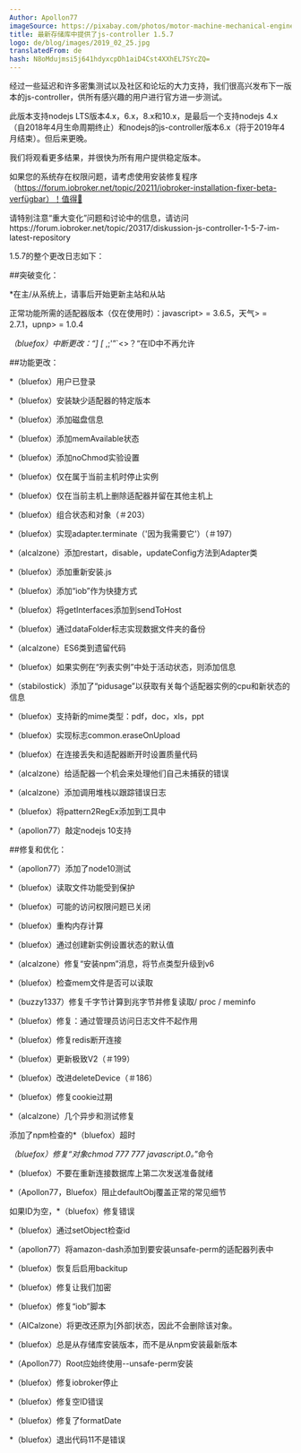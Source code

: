 ```yaml
---
Author: Apollon77
imageSource: https://pixabay.com/photos/motor-machine-mechanical-engine-768750/
title: 最新存储库中提供了js-controller 1.5.7
logo: de/blog/images/2019_02_25.jpg
translatedFrom: de
hash: N8oMdujmsi5j641hdyxcpDh1aiD4Cst4XXhEL7SYcZQ=
---
```

经过一些延迟和许多密集测试以及社区和论坛的大力支持，我们很高兴发布下一版本的js-controller，供所有感兴趣的用户进行官方进一步测试。
<!-- SOURCE: 685009 经过一些延迟和许多密集测试以及社区和论坛的大力支持，我们很高兴发布下一版本的js-controller，供所有感兴趣的用户进行官方进一步测试。 -->

此版本支持nodejs LTS版本4.x，6.x，8.x和10.x，是最后一个支持nodejs 4.x（自2018年4月生命周期终止）和nodejs的js-controller版本6.x（将于2019年4月结束）。但后来更晚。
<!-- SOURCE: 222534 此版本支持nodejs LTS版本4.x，6.x，8.x和10.x，是最后一个支持nodejs 4.x（自2018年4月生命周期终止）和nodejs的js-controller版本6.x（将于2019年4月结束）。但后来更晚。 -->

我们将观看更多结果，并很快为所有用户提供稳定版本。
<!-- SOURCE: 707304 我们将观看更多结果，并很快为所有用户提供稳定版本。 -->

如果您的系统存在权限问题，请考虑使用安装修复程序（https://forum.iobroker.net/topic/20211/iobroker-installation-fixer-beta-verfügbar）！值得🙂
<!-- SOURCE: 528525 如果您的系统存在权限问题，请考虑使用安装修复程序（https://forum.iobroker.net/topic/20211/iobroker-installation-fixer-beta-verfügbar）！值得🙂 -->

请特别注意“重大变化”问题和讨论中的信息，请访问https://forum.iobroker.net/topic/20317/diskussion-js-controller-1-5-7-im-latest-repository
<!-- SOURCE: 626087 请特别注意“重大变化”问题和讨论中的信息，请访问https://forum.iobroker.net/topic/20317/diskussion-js-controller-1-5-7-im-latest-repository -->

1.5.7的整个更改日志如下：
<!-- SOURCE: 719111 1.5.7的整个更改日志如下： -->

##突破变化：
<!-- SOURCE: 818539 ##突破变化： -->
*在主/从系统上，请事后开始更新主站和从站
<!-- SOURCE: 531020 * On Master/Slave systems please start updating master and the slaves afterwards -->
正常功能所需的适配器版本（仅在使用时）：javascript> = 3.6.5，天气> = 2.7.1，upnp> = 1.0.4
<!-- SOURCE: 321011 * Required versions of adapters (only if used) for normal functionality: javascript >= 3.6.5, dasWetter >= 2.7.1, upnp >= 1.0.4 -->
*（bluefox）中断更改：“] [* ,;'”`<>？“在ID中不再允许
<!-- SOURCE: 534084 * (bluefox) Breaking changes: "][*,;'"`<>?" are no more allowed in IDs -->

##功能更改：
<!-- SOURCE: 455443 ##功能更改： -->
*（bluefox）用户已登录
<!-- SOURCE: 600378 * (bluefox) the user by changing of states and objects is logged -->
*（bluefox）安装缺少适配器的特定版本
<!-- SOURCE: 987673 * (bluefox) install specific version of missing adapter -->
*（bluefox）添加磁盘信息
<!-- SOURCE: 792873 * (bluefox) add disk info -->
*（bluefox）添加memAvailable状态
<!-- SOURCE: 350866 * (bluefox) add memAvailable state -->
*（bluefox）添加noChmod实验设置
<!-- SOURCE: 159544 * (bluefox) add noChmod experimental settings -->
*（bluefox）仅在属于当前主机时停止实例
<!-- SOURCE: 933076 * (bluefox) stop instances only if they belongs to current host -->
*（bluefox）仅在当前主机上删除适配器并留在其他主机上
<!-- SOURCE: 324551 * (bluefox) delete adapter only on current host and leave it on others -->
*（bluefox）组合状态和对象（＃203）
<!-- SOURCE: 638771 * (bluefox) Combine States and Objects (#203) -->
*（bluefox）实现adapter.terminate（'因为我需要它'）（＃197）
<!-- SOURCE: 62497 * (bluefox) Implement adapter.terminate('Because I need it') (#197) -->
*（alcalzone）添加restart，disable，updateConfig方法到Adapter类
<!-- SOURCE: 439791 * (alcalzone) add restart, disable, updateConfig methods to Adapter class -->
*（bluefox）添加重新安装.js
<!-- SOURCE: 3838 * (bluefox) add reinstall.js -->
*（bluefox）添加“iob”作为快捷方式
<!-- SOURCE: 540106 * (bluefox) add "iob" as shortcut -->
*（bluefox）将getInterfaces添加到sendToHost
<!-- SOURCE: 676162 * (bluefox) add getInterfaces to sendToHost -->
*（bluefox）通过dataFolder标志实现数据文件夹的备份
<!-- SOURCE: 570253 * (bluefox) implement backup of data folders via dataFolder flag -->
*（alcalzone）ES6类到遗留代码
<!-- SOURCE: 46796 * (alcalzone) Add a wrapper method to safely expose ES6 classes to legacy code -->
*（bluefox）如果实例在“列表实例”中处于活动状态，则添加信息
<!-- SOURCE: 214968 * (bluefox) add information if instance is alive in "list instances" -->
*（stabilostick）添加了“pidusage”以获取有关每个适配器实例的cpu和新状态的信息
<!-- SOURCE: 403795 * (stabilostick) added 'pidusage' for information about cpu and new states per adapter instance -->
*（bluefox）支持新的mime类型：pdf，doc，xls，ppt
<!-- SOURCE: 979599 * (bluefox) support of new mime types: pdf, doc, xls, ppt -->
*（bluefox）实现标志common.eraseOnUpload
<!-- SOURCE: 185678 * (bluefox) implement flag common.eraseOnUpload -->
*（bluefox）在连接丢失和适配器断开时设置质量代码
<!-- SOURCE: 797316 * (bluefox) set quality codes on connection lost and adapter disconnect -->
*（alcalzone）给适配器一个机会来处理他们自己未捕获的错误
<!-- SOURCE: 452690 * (alcalzone) Give adapters a chance to handle their own uncaught errors -->
*（alcalzone）添加调用堆栈以跟踪错误日志
<!-- SOURCE: 110424 * (alcalzone) Add call stack information to hard to trace error logs -->
*（bluefox）将pattern2RegEx添加到工具中
<!-- SOURCE: 120926 * (bluefox) add pattern2RegEx to tools -->
*（apollon77）敲定nodejs 10支持
<!-- SOURCE: 220973 * (apollon77) finalize nodejs 10 support -->

##修复和优化：
<!-- SOURCE: 950437 ##修复和优化： -->
*（apollon77）添加了node10测试
<!-- SOURCE: 190932 * (apollon77) the node10 testing was added -->
*（bluefox）读取文件功能受到保护
<!-- SOURCE: 812855 * (bluefox) the read file function was protected -->
*（bluefox）可能的访问权限问题已关闭
<!-- SOURCE: 948294 * (bluefox) possible access rights problem was closed -->
*（bluefox）重构内存计算
<!-- SOURCE: 832112 * (bluefox) refactoring of memory calculations -->
*（bluefox）通过创建新实例设置状态的默认值
<!-- SOURCE: 388727 * (bluefox) set default values of states by creation of new instances -->
*（alcalzone）修复“安装npm”消息，将节点类型升级到v6
<!-- SOURCE: 131832 * (alcalzone) Fix "install npm" messages, upgrade node typings to v6 -->
*（bluefox）检查mem文件是否可以读取
<!-- SOURCE: 979603 * (bluefox) check if mem file could be read -->
*（buzzy1337）修复千字节计算到兆字节并修复读取/ proc / meminfo
<!-- SOURCE: 459387 * (buzzy1337) fix calculation of kilobyte to megabyte and fix reading /proc/meminfo -->
*（bluefox）修复：通过管理员访问日志文件不起作用
<!-- SOURCE: 62183 * (bluefox) Fix: Access to log files through admin does not work -->
*（bluefox）修复redis断开连接
<!-- SOURCE: 759224 * (bluefox) fix redis disconnect -->
*（bluefox）更新极致V2（＃199）
<!-- SOURCE: 306165 * (bluefox) Update acme to V2 (#199) -->
*（bluefox）改进deleteDevice（＃186）
<!-- SOURCE: 55084 * (bluefox) Improve deleteDevice (#186) -->
*（bluefox）修复cookie过期
<!-- SOURCE: 693286 * (bluefox) fix cookie expiration -->
*（alcalzone）几个异步和测试修复
<!-- SOURCE: 808600 * (alcalzone) several async and testing fixes -->
添加了npm检查的*（bluefox）超时
<!-- SOURCE: 342468 * (bluefox) timeout for npm check added -->
*（bluefox）修复“对象chmod 777 777 javascript.0。*”命令
<!-- SOURCE: 391005 * (bluefox) fix "object chmod 777 777 javascript.0.*" command -->
*（bluefox）不要在重新连接数据库上第二次发送准备就绪
<!-- SOURCE: 405189 * (bluefox) do not send ready second time on reconnect db -->
*（Apollon77，Bluefox）阻止defaultObj覆盖正常的常见细节
<!-- SOURCE: 933424 * (Apollon77, Bluefox) prevent defaultObj to be overwritten with normal common details -->
如果ID为空，*（bluefox）修复错误
<!-- SOURCE: 761779 * (bluefox) fix error if ID is empty -->
*（bluefox）通过setObject检查id
<!-- SOURCE: 535445 * (bluefox) check id by setObject -->
*（apollon77）将amazon-dash添加到要安装unsafe-perm的适配器列表中
<!-- SOURCE: 933606 * (apollon77) Add amazon-dash to list of adapter to be installed with unsafe-perm -->
*（bluefox）恢复后启用backitup
<!-- SOURCE: 819081 * (bluefox) leave backitup enabled after restore -->
*（bluefox）修复让我们加密
<!-- SOURCE: 267454 * (bluefox) Fix let's encrypt -->
*（bluefox）修复“iob”脚本
<!-- SOURCE: 645204 * (bluefox) Fix "iob" script -->
*（AlCalzone）将更改还原为[外部]状态，因此不会删除该对象。
<!-- SOURCE: 363876 * (AlCalzone) Revert the changes to del[Foreign]State, so the object is not deleted. -->
*（bluefox）总是从存储库安装版本，而不是从npm安装最新版本
<!-- SOURCE: 734748 * (bluefox) always install the version from repository and not the latest from npm -->
*（Apollon77）Root应始终使用--unsafe-perm安装
<!-- SOURCE: 663339 * (Apollon77) Root should always npm install with --unsafe-perm -->
*（bluefox）修复iobroker停止
<!-- SOURCE: 146285 * (bluefox) fix iobroker stop -->
*（bluefox）修复空ID错误
<!-- SOURCE: 180270 * (bluefox) fix Empty ID error -->
*（bluefox）修复了formatDate
<!-- SOURCE: 806540 * (bluefox) fix for formatDate -->
*（bluefox）退出代码11不是错误
<!-- SOURCE: 341614 * (bluefox) exit code 11 is not an error -->
